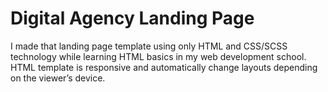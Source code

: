 # Digital Agency Landing Page
I made that landing page template using only HTML and CSS/SCSS technology while learning HTML basics in my web development school. HTML template is responsive and automatically change layouts depending on the viewer’s device.
